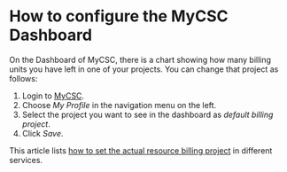 # How to configure the MyCSC Dashboard

On the Dashboard of MyCSC, there is a chart showing how many billing units you have left in one of your projects. You can change that project as
follows:

1. Login to [MyCSC](https://my.csc.fi).
1. Choose _My Profile_ in the navigation menu on the left.
1. Select the project you want to see in the dashboard as _default billing project_.
1. Click _Save_.

This article lists [how to set the actual resource billing project](how-can-i-change-billing-project.md) in different services.
